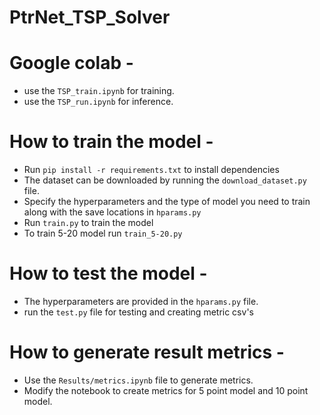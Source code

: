 # PtrNet_TSP_Solver

# Google colab - 
* use the `TSP_train.ipynb` for training.
* use the `TSP_run.ipynb` for inference.

# How to train the model -
* Run `pip install -r requirements.txt` to install  dependencies
* The dataset can be downloaded by running the `download_dataset.py` file.
* Specify the hyperparameters and the type of model you need to train along with the save locations in `hparams.py`
* Run `train.py` to train the model
* To train 5-20 model run `train_5-20.py`

# How to test the model - 
* The hyperparameters are provided in the `hparams.py` file.
* run the `test.py` file for testing and creating metric csv's

# How to generate result metrics - 
* Use the `Results/metrics.ipynb` file to generate metrics.
* Modify the notebook to create metrics for 5 point model and 10 point model.
